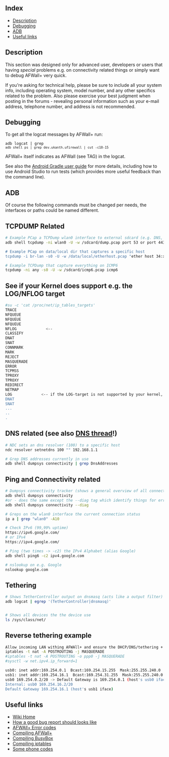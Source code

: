 Index
-----

* [Description](#description)
* [Debugging](#debugging)
* [ADB](#adb)
* [Useful links](#useful-links)

Description
-----------

This section was designed only for advanced user, developers or users that having _special_ problems e.g. on connectivity related things or simply want to debug AFWall+ very quick. 

If you're asking for technical help, please be sure to include all your system info, including operating system, model number, and any other specifics related to the problem. Also please exercise your best judgment when posting in the forums - revealing personal information such as your e-mail address, telephone number, and address is not recommended.

Debugging
---------

To get all the logcat messages by AFWall+ run:

<code>adb logcat | grep `adb shell ps | grep dev.ukanth.ufirewall | cut -c10-15`</code>

AFWall+ itself indicates as AFWall (see TAG) in the logcat.

See also the [Android Gradle user guide](http://tools.android.com/tech-docs/new-build-system/user-guide#TOC-Testing)
for more details, including how to use Android Studio to run tests (which provides more useful feedback than the command line).


ADB
---------

Of course the following commands must be changed per needs, the interfaces or paths could be named different. 

TCPDUMP Related
---------

```bash
# Example PCap a TCPDump wlan0 interface to external sdcard (e.g. DNS, 443 or ICMPv6)
adb shell tcpdump -ni wlan0 -U -w /sdcard/dump.pcap port 53 or port 443 or icmp6"

# Example PCap on data/local dir that captures a specific host
tcpdump -i br-lan -s0 -U -w /data/local/etherhost.pcap "ether host 34:xx:xx:xx:19:cb

# Example TCPDump that capture everything on ICMP6 
tcpdump -ni any -s0 -U -w /sdcard/icmp6.pcap icmp6
```

See if your Kernel does support e.g. the LOG/NFLOG target
---------

```bash
#su -c 'cat /proc/net/ip_tables_targets'
TRACE
NFQUEUE
NFQUEUE
NFQUEUE
NFLOG             <-- 
CLASSIFY
DNAT
SNAT
CONNMARK
MARK
REJECT
MASQUERADE
ERROR
TCPMSS
TPROXY
TPROXY
REDIRECT
NETMAP
LOG             <-- if the LOG-target is not supported by your kernel, it's not listed over here
DNAT
SNAT
...
..
.
```

DNS related (see also [DNS thread](https://github.com/ukanth/afwall/wiki/DNS)!)
---------

```bash
# NDC sets an dns resolver (100) to a specific host
ndc resolver setnetdns 100 "" 192.168.1.1

# Grep DNS addresses currently in use
adb shell dumpsys connectivity | grep DnsAddresses
```

Ping and Connectivity related
---------

```bash 
# Dumpsys connectivity tracker (shows a general overview of all connected devices and advanced network output)
adb shell dumpsys connectivity 
#or - does the same except the --diag tag which identify things for error resolving reasons
adb shell dumpsys connectivity --diag

# Greps on the wlan0 interface the current connection status 
ip a | grep "wlan0" -A10

# Check IPv6 (99,99% uptime)
https://ipv6.google.com/
# or IPv4
https://ipv4.google.com/

# Ping (two times -> -c2) the IPv4 Alphabet (alias Google)
adb shell ping6 -c2 ipv4.google.com

# nslookup on e.g. Google
nslookup google.com

```

Tethering
---------

```bash
# Shows TetherController output on dnsmasq (acts like a output filter)
adb logcat | egrep '(TetherController|dnsmasq)'


# Shows all devices the the device use
ls /sys/class/net/
```

Reverse tethering example
---------

```bash
Allow incoming LAN withing AFWAll+ and ensure the DHCP/DNS/tethering + root is checked
iptables -t nat -A POSTROUTING -j MASQUERADE
#iptables -t nat -A POSTROUTING -o ppp0 -j MASQUERADE
#sysctl -w net.ipv4.ip_forward=1

usb0: inet addr:169.254.0.1  Bcast:169.254.15.255  Mask:255.255.240.0
usb1: inet addr:169.254.16.1  Bcast:169.254.31.255  Mask:255.255.240.0
usb0 169.254.0.2/20 -> Default Gateway is 169.254.0.1 (host's usb0 iface)
Internal: usb0 169.254.16.2/20
Default Gateway 169.254.16.1 (host's usb1 iface)
```

Useful links
---------

* [Wiki Home](https://github.com/ukanth/afwall/wiki)
* [How a good bug report should looks like](https://github.com/ukanth/afwall/wiki/HOWTO-Report-Bug)
* [AFWAll+ Error codes](https://github.com/ukanth/afwall/wiki/Error-codes)
* [Compiling AFWall+](https://github.com/ukanth/afwall/wiki/HOWTO-Compile-AFWall)
* [Compiling BusyBox](https://github.com/ukanth/afwall/wiki/HOWTO-Compiling-busybox)
* [Compiling iptables](https://github.com/ukanth/afwall/wiki/HOWTO-Compiling-iptables-*under-construction!*)
* [Some phone codes](https://github.com/ukanth/afwall/wiki/Phone-codes-secrets)
